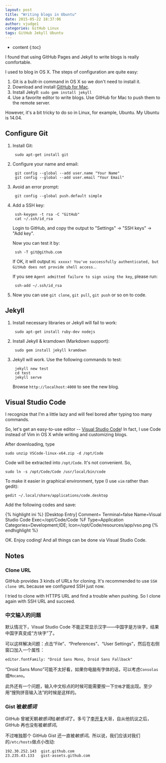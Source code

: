 ```yaml
---
layout: post
title: "Writing blogs in Ubuntu"
date: 2015-05-22 18:37:06
author: vjudge1
categories: GitHub Linux
tags: GitHub Jekyll Ubuntu
---
```


* content
{:toc}

I found that using GitHub Pages and Jekyll to write blogs is really comfortable.

I used to blog in OS X. The steps of configuration are quite easy:

1. Git is a bulit-in command in OS X so we don't need to install it.
2. Download and install [GitHub for Mac](https://mac.github.com).
3. Install Jekyll: `sudo gem install jekyll`
4. Use a favorite editor to write blogs. Use GitHub for Mac to push them to the remote server.

However, it's a bit tricky to do so in Linux, for example, Ubuntu. My Ubuntu is 14.04.





## Configure Git

1. Install Git:

		sudo apt-get install git

2. Configure your name and email:

		git config --global --add user.name "Your Name"
		git config --global --add user.email "Your Email"

3. Avoid an error prompt:

		git config --global push.default simple

4. Add a SSH key:

		ssh-keygen -t rsa -C "GitHub"
		cat ~/.ssh/id_rsa

	Login to GitHub, and copy the output to "Settings" -> "SSH keys" -> "Add key".

	Now you can test it by:

		ssh -T git@github.com

	If OK, it will output `Hi xxxxx! You've successfully authenticated, but GitHub does not provide shell access.`.

	If you see `Agent admitted failure to sign using the key`, please run:

		ssh-add ~/.ssh/id_rsa

5. Now you can use `git clone`, `git pull`, `git push` or so on to code.

## Jekyll

1. Install necessary libraries or Jekyll will fail to work:

		sudo apt-get install ruby-dev nodejs

2. Install Jekyll & kramdown (Markdown support):

		sudo gem install jekyll kramdown

3. Jekyll will work. Use the following commands to test:

		jekyll new test
		cd test
		jekyll serve

	Browse `http://localhost:4000` to see the new blog.

## Visual Studio Code

I recognize that I'm a little lazy and will feel bored after typing too many commands.

So, let's get an easy-to-use editor -- [Visual Studio Code](https://code.visualstudio.com)! In fact, I use Code instead of Vim in OS X while writing and customizing blogs.

After downloading, type

	sudo unzip VSCode-linux-x64.zip -d /opt/Code

Code will be extracted into `/opt/Code`. It's not convenient. So,

	sudo ln -s /opt/Code/Code /usr/local/bin/code

To make it easier in graphical environment, type (I use `vim` rather than gedit):

	gedit ~/.local/share/applications/code.desktop

Add the following codes and save:

{% highlight ini %}
[Desktop Entry]
Comment=
Terminal=false
Name=Visual Studio Code
Exec=/opt/Code/Code %F
Type=Application
Categories=Development;IDE;
Icon=/opt/Code/resources/app/vso.png
{% endhighlight %}

OK. Enjoy coding! And all things can be done via Visual Studio Code.

## Notes

### Clone URL

GitHub provides 3 kinds of URLs for cloning. It's recommended to use `SSH clone URL` because we configured SSH just now.

I tried to clone with HTTPS URL and find a trouble when pushing. So I clone again with SSH URL and succeed.

### 中文输入的问题

默认情况下，Visual Studio Code 不能正常显示汉字——中国字是方块字，结果中国字真变成“方块字”了。

可以这样解决问题：点击“File”、“Preferences”、“User Settings”，然后在右侧窗口加入一个属性：

	editor.fontFamily: "Droid Sans Mono, Droid Sans Fallback"

“Droid Sans Mono”可能不太好看，如果你电脑有字体的话，可以考虑`Consolas`或`Mocano`。

此外还有一个问题，输入中文标点的时候可能需要按一下`空格`才能出现。至少用“搜狗拼音输入法”的时候是这样的。

### Gist 被*敏感词*

GitHub 曾被天朝*敏感词*给*敏感词*了。多亏了[李开复](http://weibo.com/kaifulee?stat_date=201301&page=4)大哥，自从他抗议之后，GitHub 再也没有被*敏感词*。

不过唯独那个 GitHub Gist 还一直被*敏感词*。所以说，我们应该对我们的`/etc/hosts`做点小改动:

	192.30.252.143	gist.github.com
	23.235.43.133	gist-assets.github.com
